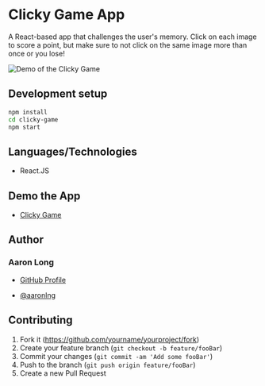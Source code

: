 # Clicky Game App

A React-based app that challenges the user's memory. Click on each image to score a point, but make sure to not click on 
the same image more than once or you lose!

![Demo of the Clicky Game](/client/assets/demo.gif)

## Development setup

```sh
npm install
cd clicky-game
npm start
```

## Languages/Technologies

- React.JS

## Demo the App

- [Clicky Game](https://www.aaronlng.dev/clicky-game/)

## Author

### Aaron Long

- [GitHub Profile](https://github.com/aaronlng/)

- [@aaronlng](https://twitter.com/aaronlng)

## Contributing

1. Fork it (<https://github.com/yourname/yourproject/fork>)
2. Create your feature branch (`git checkout -b feature/fooBar`)
3. Commit your changes (`git commit -am 'Add some fooBar'`)
4. Push to the branch (`git push origin feature/fooBar`)
5. Create a new Pull Request

